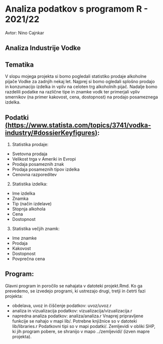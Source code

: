 # Analiza podatkov s programom R - 2021/22 #
Avtor: Nino Cajnkar
## Analiza Industrije Vodke ##

## Tematika ##

V slopu mojega projekta si bomo pogledali statistiko prodaje alkoholne pijače Vodke za zadnjih nekaj let.
Najprej si bomo ogledali splošno prodajo in konzumacijo izdelka in vpliv na celoten trg alkoholnih pijač.
Nadalje bomo razdelili podatke na različne tipe in znamke vodk ter primerjali vpliv smernikov (na primer kakovost, cena, dostopnost) na prodajo posameznega izdelka.

## Podatki [(https://www.statista.com/topics/3741/vodka-industry/#dossierKeyfigures)](https://www.statista.com/topics/3741/vodka-industry/#dossierKeyfigures): ##
1. Statistika prodaje:
* Svetovna prodaja
* Velikost trga v Ameriki in Evropi
* Prodaja posameznih znak
* Prodaja posameznih tipov izdelka
* Cenovna razporeditev
2. Statistika izdelka:
* Ime izdelka
* Znamka
* Tip (način izdelave)
* Stopnja alkohola
* Cena
* Dostopnost
3. Statistika večjih znamk:
* Ime znamke
* Prodaja
* Kakovost
* Dostopnost
* Povprečna cena

## Program: ##
Glavni program in poročilo se nahajata v datoteki projekt.Rmd. Ko ga prevedemo, se izvedejo programi, ki ustrezajo drugi, tretji in četrti fazi projekta:
* obdelava, uvoz in čiščenje podatkov: uvoz/uvoz.r
* analiza in vizualizacija podatkov: vizualizacija/vizualizacija.r
* napredna analiza podatkov: analiza/analiza.r
Vnaprej pripravljene funkcije se nahajo v mapi lib/. Potrebne knjižnice so v datoteki lib/libraries.r
Podatkovni tipi so v mapi podatki/. Zemljevidi v obliki SHP, ki jih program pobere, se shranijo v mapo ../zemljevidi/ (izven mapre projekta).

